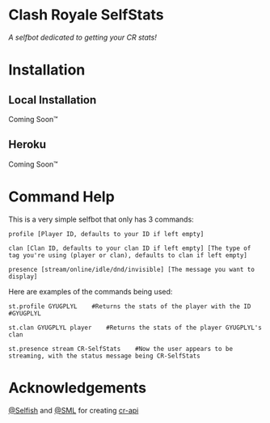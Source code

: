 # Clash Royale SelfStats
_A selfbot dedicated to getting your CR stats!_

# Installation
## Local Installation
Coming Soon™
## Heroku
Coming Soon™
# Command Help
This is a very simple selfbot that only has 3 commands:
```
profile [Player ID, defaults to your ID if left empty]
```
```
clan [Clan ID, defaults to your clan ID if left empty] [The type of tag you're using (player or clan), defaults to clan if left empty]
```
```
presence [stream/online/idle/dnd/invisible] [The message you want to display]
```

Here are examples of the commands being used:
```
st.profile GYUGPLYL    #Returns the stats of the player with the ID #GYUGPLYL
```
```
st.clan GYUGPLYL player    #Returns the stats of the player GYUGPLYL's clan
```
```
st.presence stream CR-SelfStats    #Now the user appears to be streaming, with the status message being CR-SelfStats
```
# Acknowledgements
[@Selfish](https://github.com/selfish) and [@SML](https://github.com/smlbiobot) for creating [cr-api](https://cr-api.com)
